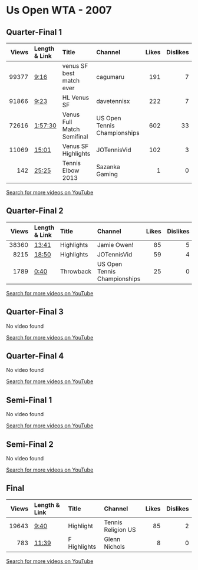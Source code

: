 
# Us Open WTA - 2007
    
## Quarter-Final 1
|   Views | Length & Link                                          | Title                           | Channel                      |   Likes |   Dislikes |
|--------:|:-------------------------------------------------------|:--------------------------------|:-----------------------------|--------:|-----------:|
|   99377 | [9:16](https://www.youtube.com/watch?v=VPPjAAPHuIQ)    | venus  SF  best match ever      | cagumaru                     |     191 |          7 |
|   91866 | [9:23](https://www.youtube.com/watch?v=r48_-il0QWc)    | HL    Venus    SF               | davetennisx                  |     222 |          7 |
|   72616 | [1:57:30](https://www.youtube.com/watch?v=iloRxwsPw8o) | Venus   Full Match    Semifinal | US Open Tennis Championships |     602 |         33 |
|   11069 | [15:01](https://www.youtube.com/watch?v=POHa4VALPR8)   | Venus     SF Highlights         | JOTennisVid                  |     102 |          3 |
|     142 | [25:25](https://www.youtube.com/watch?v=fIJRP1rvC0I)   | Tennis Elbow 2013               | Sazanka Gaming               |       1 |          0 |

[Search for more videos on YouTube](https://www.youtube.com/results?search_query=%22us+open%22+%22Henin%22+%22Williams%22+%222007%22+%22highlights%22)     

## Quarter-Final 2
|   Views | Length & Link                                        | Title      | Channel                      |   Likes |   Dislikes |
|--------:|:-----------------------------------------------------|:-----------|:-----------------------------|--------:|-----------:|
|   38360 | [13:41](https://www.youtube.com/watch?v=JdQkOspHj8g) | Highlights | Jamie Owen!                  |      85 |          5 |
|    8215 | [18:50](https://www.youtube.com/watch?v=qGbAOxCqvs0) | Highlights | JOTennisVid                  |      59 |          4 |
|    1789 | [0:40](https://www.youtube.com/watch?v=X1GK-YK6h8s)  | Throwback  | US Open Tennis Championships |      25 |          0 |

[Search for more videos on YouTube](https://www.youtube.com/results?search_query=%22us+open%22+%22Williams%22+%22Jankovic%22+%222007%22+%22highlights%22)     

## Quarter-Final 3
No video found

[Search for more videos on YouTube](https://www.youtube.com/results?search_query=%22us+open%22+%22Kuznetsova%22+%22Szavay%22+%222007%22+%22highlights%22)     

## Quarter-Final 4
No video found

[Search for more videos on YouTube](https://www.youtube.com/results?search_query=%22us+open%22+%22Chakvetadze%22+%22Peer%22+%222007%22+%22highlights%22)     

## Semi-Final 1
No video found

[Search for more videos on YouTube](https://www.youtube.com/results?search_query=%22us+open%22+%22Henin%22+%22Williams%22+%222007%22+%22highlights%22)     

## Semi-Final 2
No video found

[Search for more videos on YouTube](https://www.youtube.com/results?search_query=%22us+open%22+%22Kuznetsova%22+%22Chakvetadze%22+%222007%22+%22highlights%22)     

## Final
|   Views | Length & Link                                        | Title        | Channel            |   Likes |   Dislikes |
|--------:|:-----------------------------------------------------|:-------------|:-------------------|--------:|-----------:|
|   19643 | [9:40](https://www.youtube.com/watch?v=LvjpH-dehxM)  | Highlight    | Tennis Religion US |      85 |          2 |
|     783 | [11:39](https://www.youtube.com/watch?v=GFNepJmHOAI) | F Highlights | Glenn Nichols      |       8 |          0 |

[Search for more videos on YouTube](https://www.youtube.com/results?search_query=%22us+open%22+%22Henin%22+%22Kuznetsova%22+%222007%22+%22highlights%22)     
